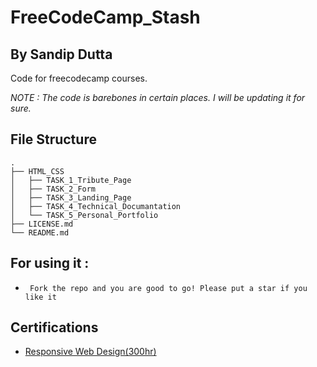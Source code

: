 # FreeCodeCamp_Stash
## By Sandip Dutta
Code for freecodecamp courses. 

*NOTE : The code is barebones in certain places. I will be updating it for sure.*

## File Structure
```
.
├── HTML_CSS
│   ├── TASK_1_Tribute_Page
│   ├── TASK_2_Form
│   ├── TASK_3_Landing_Page
│   ├── TASK_4_Technical_Documantation
│   └── TASK_5_Personal_Portfolio
├── LICENSE.md
└── README.md
```

## For using it :
* ` Fork the repo and you are good to go! Please put a star if you like it`

## Certifications
* [Responsive Web Design(300hr)](https://www.freecodecamp.org/certification/dutta-sd/responsive-web-design)
